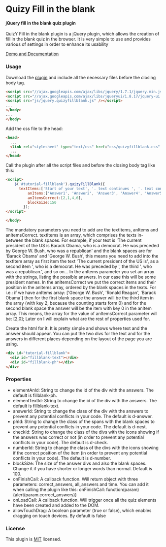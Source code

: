 Quizy Fill in the blank
========

#### jQuery fill in the blank quiz plugin ####

QuizY Fill in the blank plugin is a jQuery plugin, which allows the creation of fill in the blank quiz in the browser. It is very simple to use and provides various of settings in order to enhance its usability

[Demo and Documentation](http://fillintheblank.quizyplugin.com/)


### Usage ###

Download the [plugin](https://github.com/frenski/quizy-fillintheblank) and include all the necessary files before the closing body tag.

```html
<script src="//ajax.googleapis.com/ajax/libs/jquery/1.7.1/jquery.min.js" /></script>
<script src="//ajax.googleapis.com/ajax/libs/jqueryui/1.8.17/jquery-ui.min.js" /></script>
<script src="js/jquery.quizyfillblank.js" /></script>
...
</body>
...
</body>
```
Add the css file to the head:

```html
<head>
  ...
  <link rel="stylesheet" type="text/css" href="css/quizyfillblank.css" />
  ...
</head>
```

Call the plugin after all the script files and before the closing body tag like this:

```html
<script>
    $('#tutorial-fillblank').quizyFillBlank({
      textItems:['Start of your text', '. text continues ', '. text continues here ', ', ... and here', 'and here it ends.'],
          anItems:['Answer1', 'Answer2', 'Answer3', 'Answer4', 'Answer5', 'Answer6', 'Answer7' ],
          anItemsCorrect:[2,1,4,6],
          blockSize:150
        });
</script>

</body>
```
The mandatory parameters you need to add are the textItems, anItems and anItemsCorrect. textItems is an array, which comprises the texts in-between the blank spaces. For example, if your text is 'The current president of the US is Barack Obama, who is a democrat. He was preceded by George W. Bush, who was a republican' and the blank spaces are for 'Barack Obama' and 'George W. Bush', this means you need to add into the textItem array as first item the text 'The current president of the US is', as a second item ', who is a democrat. He was preceded by ', the third ', who was a republican.', and so on... In the anItems parameter you set an array with the strings, listing the possible answers. In our case this will be some president names. In the anItemsCorrect we put the correct items and their position in the anItems array, ordered by the blank spaces in the texts. For i.e.: if we have anItems array: ['George W. Bush', 'Ronald Reagan', 'Barack Obama'] then for the first blank space the answer will be the third item in the array (with key 2, because the counting starts form 0) and for the second blank space the answer will be the item with key 0 in the anItem array. This means, the array for the value of anItemsCorrect parameter will be: [2,0]; Later on I will explain what are the rest of properties used for.

Create the html for it. It is pretty simple and shows where text and the answer should appear. You can put the two divs for the text and for the answers in different places depending on the layout of the page you are using.

```html
<div id="tutorial-fillblank">
  <div id="fillblank-text"></div>
  <div id="fillblank-ph"></div>
</div>
```

### Properties ###
* elementAnId: String to change the id of the div with the answers. The default is fillblank-ph.
* elementTextId: String to change the id of the div with the answers. The default is fillblank-text.
* answerId: String to change the class of the div with the answers to prevent any potential conflicts in your code. The default is d-answer.
* phId: String to change the class of the spans with the blank spaces to prevent any potential conflicts in your code. The default is d-nest.
* checkId: String to change the class of the divs with the icons showing if the answers was correct or not (in order to prevent any potential conflicts in your code). The default is d-check.
* numberId: String to change the class of the divs with the icons showing if the correct position of the item (in order to prevent any potential conflicts in your code). The default is d-number.
* blockSize: The size of the answer divs and also the blank spaces. Change it if you have shorter or longer words than normal. Default is 100.
* onFinishCall: A callback function. Will return object with three parameters: correct_answers, all_answers and time. You can add it when calling the plugin like this: onFinishCall: function(param){alert(param.correct_answers)}
* onLoadCall: A callback function. Will trigger once all the quiz elements have been created and added to the DOM.
* allowTouchDrag: A boolean parameter (true or false), which enables dragging on touch devices. By default is false

### License ###

This plugin is [MIT](http://en.wikipedia.org/wiki/MIT_License) licensed.


</body>
